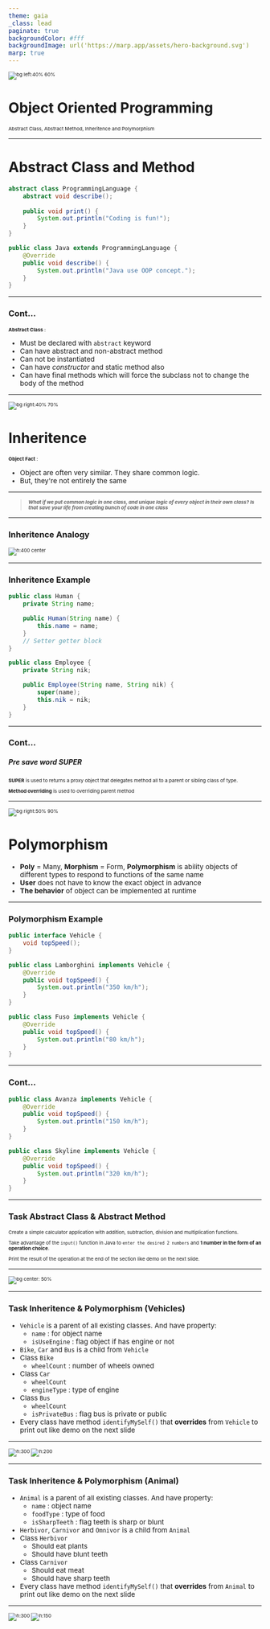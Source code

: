 ```yaml
---
theme: gaia
_class: lead
paginate: true
backgroundColor: #fff
backgroundImage: url('https://marp.app/assets/hero-background.svg')
marp: true
---
```


![bg left:40% 60%](./../images/rawlabs-academy-logo.png)

# **Object Oriented Programming**

Abstract Class, Abstract Method, Inheritence and Polymorphism

---
# Abstract **Class** and **Method**
```java
abstract class ProgrammingLanguage {
    abstract void describe();
    
    public void print() {
        System.out.println("Coding is fun!");
    }
}

public class Java extends ProgrammingLanguage {
    @Override
    public void describe() {
        System.out.println("Java use OOP concept.");
    }
}
```
---
### Cont...
**Abstract Class** :
- Must be declared with `abstract` keyword
- Can have abstract and non-abstract method
- Can not be instantiated
- Can have *constructor* and static method also
- Can have final methods which will force the subclass not to change the body of the method

---
![bg right:40% 70%](../images/materi-java/oop/inheritance.png)
<style scoped>
    p {
        font-size: 0.85rem;
    }
    ul {
        font-size: 0.85rem;
    }
</style>
# Inheritence

**Object Fact** :
- Object are often very similar. They share common logic.
- But, they're not entirely the same

<hr>

> ***What if we put common logic in one class, and unique logic of every object in their own class? Is that save your life from creating bunch of code in one class***

---
### Inheritence **Analogy**

![h:400 center](../images/materi-java/oop/inheritance-analogy.png)

---
### Inheritence **Example**

```java
public class Human {
    private String name;

    public Human(String name) {
        this.name = name;
    }
    // Setter getter block
}

public class Employee {
    private String nik;

    public Employee(String name, String nik) {
        super(name);
        this.nik = nik;
    }
}
```

---
### Cont...
##### Pre save word **SUPER**
**SUPER** is used to returns a proxy object that delegates method all to a parent or sibling class of type.

**Method overriding** is used to overriding parent method

---
<style scoped>
    p {
        font-size: 0.85rem;
    }
    ul {
        font-size: 0.85rem;
    }
</style>
![bg right:50% 90%](../images/materi-java/oop/polymorphism.png)
# Polymorphism

- **Poly** = Many, **Morphism** = Form, **Polymorphism** is ability objects of different types to respond to functions of the same name
- **User** does not have to know the exact object in advance
- **The behavior** of object can be implemented at runtime

---
### Polymorphism **Example**
```java
public interface Vehicle {
    void topSpeed();
}

public class Lamborghini implements Vehicle {
    @Override
    public void topSpeed() {
        System.out.println("350 km/h");
    }
}

public class Fuso implements Vehicle {
    @Override
    public void topSpeed() {
        System.out.println("80 km/h");
    }
}
```
---
### Cont...

```java
public class Avanza implements Vehicle {
    @Override
    public void topSpeed() {
        System.out.println("150 km/h");
    }
}

public class Skyline implements Vehicle {
    @Override
    public void topSpeed() {
        System.out.println("320 km/h");
    }
}


```

---
### Task **Abstract Class & Abstract Method**

<div class="grid grid-cols-2 gap-4">
<div>

Create a simple calculator application with addition, subtraction, division and multiplication functions. 

Take advantage of the `input()` function in Java to `enter the desired 2 numbers` and **1 number in the form of an operation choice**. 

Print the result of the operation at the end of the section like demo on the next slide.

---
![bg center: 50%](../images/materi-java/oop/task-calculator.png)

---
<style scoped>
    p {
        font-size: 0.6rem;
    },
    ul {
        font-size: 0.6rem;
    }
</style>
### Task **Inheritence & Polymorphism (Vehicles)**

- `Vehicle` is a parent of all existing classes. And have property:
    - `name` : for object name
    - `isUseEngine` : flag object if has engine or not
- `Bike`, `Car` and `Bus` is a child from `Vehicle`
- Class `Bike`
    - `wheelCount` : number of wheels owned
- Class `Car`
    - `wheelCount`
    - `engineType` : type of engine
- Class `Bus`
    -  `wheelCount`
    - `isPrivateBus` : flag bus is private or public
- Every class have method `identifyMySelf()` that **overrides** from `Vehicle` to print out like demo on the next slide

---
![h:300](../images/materi-java/oop/vehicle-tree.png)
![h:200](../images/materi-java/oop/task-demo-vehicle.png)

---
<style scoped>
    p {
        font-size: 0.6rem;
    },
    ul {
        font-size: 0.6rem;
    }
</style>
### Task **Inheritence & Polymorphism (Animal)**

- `Animal` is a parent of all existing classes. And have property:
    - `name` : object name
    - `foodType` : type of food
    - `isSharpTeeth` : flag teeth is sharp or blunt
- `Herbivor`, `Carnivor` and `Omnivor` is a child from `Animal`
- Class `Herbivor`
    - Should eat plants
    - Should have blunt teeth
- Class `Carnivor`
    - Should eat meat
    - Should have sharp teeth
- Every class have method `identifyMySelf()` that **overrides** from `Animal` to print out like demo on the next slide

---
![h:300](../images/materi-java/oop/animal-tree.png)
![h:150](../images/materi-java/oop/task-demo-animal.png)